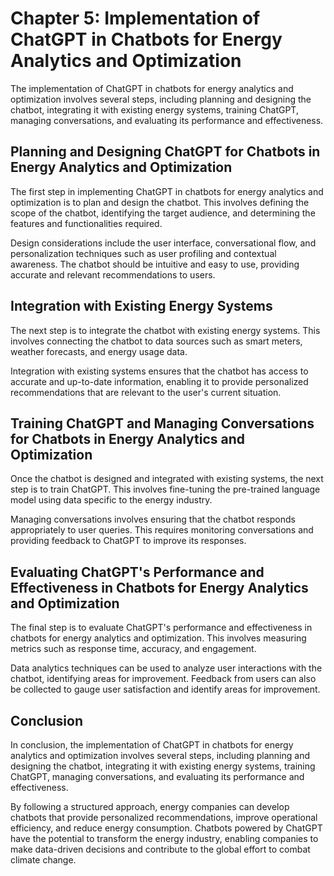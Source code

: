 Chapter 5: Implementation of ChatGPT in Chatbots for Energy Analytics and Optimization
======================================================================================

The implementation of ChatGPT in chatbots for energy analytics and optimization involves several steps, including planning and designing the chatbot, integrating it with existing energy systems, training ChatGPT, managing conversations, and evaluating its performance and effectiveness.

Planning and Designing ChatGPT for Chatbots in Energy Analytics and Optimization
--------------------------------------------------------------------------------

The first step in implementing ChatGPT in chatbots for energy analytics and optimization is to plan and design the chatbot. This involves defining the scope of the chatbot, identifying the target audience, and determining the features and functionalities required.

Design considerations include the user interface, conversational flow, and personalization techniques such as user profiling and contextual awareness. The chatbot should be intuitive and easy to use, providing accurate and relevant recommendations to users.

Integration with Existing Energy Systems
----------------------------------------

The next step is to integrate the chatbot with existing energy systems. This involves connecting the chatbot to data sources such as smart meters, weather forecasts, and energy usage data.

Integration with existing systems ensures that the chatbot has access to accurate and up-to-date information, enabling it to provide personalized recommendations that are relevant to the user's current situation.

Training ChatGPT and Managing Conversations for Chatbots in Energy Analytics and Optimization
---------------------------------------------------------------------------------------------

Once the chatbot is designed and integrated with existing systems, the next step is to train ChatGPT. This involves fine-tuning the pre-trained language model using data specific to the energy industry.

Managing conversations involves ensuring that the chatbot responds appropriately to user queries. This requires monitoring conversations and providing feedback to ChatGPT to improve its responses.

Evaluating ChatGPT's Performance and Effectiveness in Chatbots for Energy Analytics and Optimization
----------------------------------------------------------------------------------------------------

The final step is to evaluate ChatGPT's performance and effectiveness in chatbots for energy analytics and optimization. This involves measuring metrics such as response time, accuracy, and engagement.

Data analytics techniques can be used to analyze user interactions with the chatbot, identifying areas for improvement. Feedback from users can also be collected to gauge user satisfaction and identify areas for improvement.

Conclusion
----------

In conclusion, the implementation of ChatGPT in chatbots for energy analytics and optimization involves several steps, including planning and designing the chatbot, integrating it with existing energy systems, training ChatGPT, managing conversations, and evaluating its performance and effectiveness.

By following a structured approach, energy companies can develop chatbots that provide personalized recommendations, improve operational efficiency, and reduce energy consumption. Chatbots powered by ChatGPT have the potential to transform the energy industry, enabling companies to make data-driven decisions and contribute to the global effort to combat climate change.
